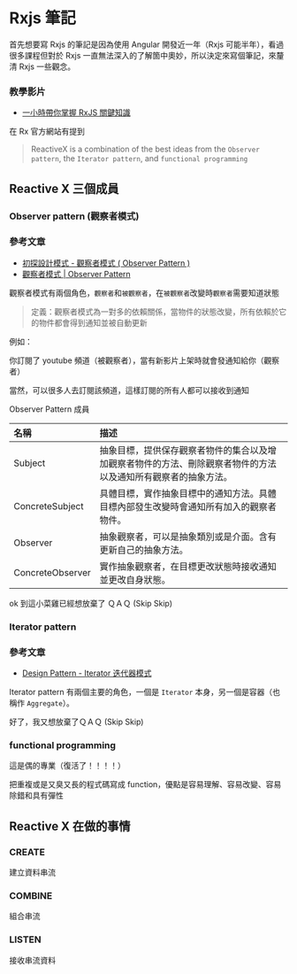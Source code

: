 # Rxjs 筆記

首先想要寫 Rxjs 的筆記是因為使用 Angular 開發近一年（Rxjs 可能半年），看過很多課程但對於 Rxjs 一直無法深入的了解箇中奧妙，所以決定來寫個筆記，來釐清 Rxjs 一些觀念。

### 教學影片
+ [一小時帶你掌握 RxJS 關鍵知識]

在 Rx 官方網站有提到 

> ReactiveX is a combination of the best ideas from
the `Observer pattern`, the `Iterator pattern`, and `functional programming`

## Reactive X 三個成員

### Observer pattern (觀察者模式)

### 參考文章
+ [初探設計模式 - 觀察者模式 ( Observer Pattern )]
+ [觀察者模式 | Observer Pattern]


觀察者模式有兩個角色，`觀察者`和`被觀察者`，在`被觀察者`改變時`觀察者`需要知道狀態

> 定義：觀察者模式為一對多的依賴關係，當物件的狀態改變，所有依賴於它的物件都會得到通知並被自動更新

例如：

你訂閱了 youtube 頻道（被觀察者），當有新影片上架時就會發通知給你（觀察者）

當然，可以很多人去訂閱該頻道，這樣訂閱的所有人都可以接收到通知

Observer Pattern 成員

|名稱|描述|
|:--|:--|
|Subject|抽象目標，提供保存觀察者物件的集合以及增加觀察者物件的方法、刪除觀察者物件的方法以及通知所有觀察者的抽象方法。|
|ConcreteSubject|具體目標，實作抽象目標中的通知方法。具體目標內部發生改變時會通知所有加入的觀察者物件。|
|Observer|抽象觀察者，可以是抽象類別或是介面。含有更新自己的抽象方法。|
|ConcreteObserver|實作抽象觀察者，在目標更改狀態時接收通知並更改自身狀態。|

ok 到這小菜雞已經想放棄了 ＱＡＱ (Skip Skip)


### Iterator pattern

### 參考文章
+ [Design Pattern - Iterator 迭代器模式]

Iterator pattern 有兩個主要的角色，一個是 `Iterator` 本身，另一個是容器（也稱作 `Aggregate`）。

好了，我又想放棄了ＱＡＱ (Skip Skip)

### functional programming

這是偶的專業（復活了！！！！）

把重複或是又臭又長的程式碼寫成 function，優點是容易理解、容易改變、容易除錯和具有彈性

## Reactive X 在做的事情

### CREATE

建立資料串流

### COMBINE

組合串流

### LISTEN

接收串流資料

























[一小時帶你掌握 RxJS 關鍵知識]: https://www.youtube.com/watch?v=uEL0Fl-uWpc
[初探設計模式 - 觀察者模式 ( Observer Pattern )]: https://ithelp.ithome.com.tw/articles/10204117
[觀察者模式 | Observer Pattern]: https://ianjustin39.github.io/ianlife/design-pattern/observer-pattern/
[Design Pattern - Iterator 迭代器模式]: https://ithelp.ithome.com.tw/articles/10224707
